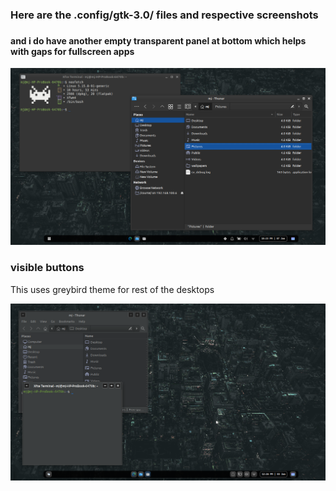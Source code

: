 <h3>Here are the .config/gtk-3.0/  files and respective screenshots<h3>
  <h4> and i do have another empty transparent panel at bottom which helps with gaps for fullscreen apps</h4>
<img src="Screenshot_2024-01-07_22-23-28.png">

<h3>visible buttons</h3> <p>This uses greybird theme for rest of the desktops</p>

<img src="Screenshot_2024-01-03_12-26-26.png">
